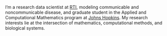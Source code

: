 I’m a research data scientist at [RTI](https://rti.org), modeling communicable and noncommunicable disease, 
and graduate student in the Applied and Computational Mathematics program at [Johns Hopkins](https://jhu.edu). 
My research interests lie at the intersection of mathematics, computational methods, and biological systems.
